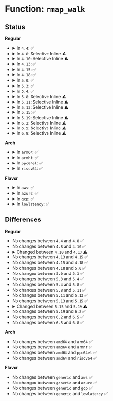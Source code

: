# Function: <code>rmap_walk</code>

## Status
<b>Regular</b>
<ul>
<li>
<details>
<summary>In <code>4.4</code>: ✅</summary>

```c
int rmap_walk(struct page *page, struct rmap_walk_control *rwc);
```

**Collision:** Unique Global

**Inline:** No

**Transformation:** False

**Instances:**

```
In mm/rmap.c (ffffffff811cbf20)
Location: mm/rmap.c:1663
Inline: False
Direct callers:
  - mm/rmap.c:page_referenced
  - mm/rmap.c:page_referenced
  - mm/rmap.c:try_to_unmap
  - mm/rmap.c:try_to_munlock
  - mm/migrate.c:migrate_pages
  - mm/migrate.c:migrate_pages
```
**Symbols:**

```
ffffffff811cbf20-ffffffff811cc21e: rmap_walk (STB_GLOBAL)
```
</details>
</li>
<li>
<details>
<summary>In <code>4.8</code>: Selective Inline ⚠️</summary>

```c
int rmap_walk(struct page *page, struct rmap_walk_control *rwc);
```

**Collision:** Unique Global

**Inline:** Selective

**Transformation:** False

**Instances:**

```
In mm/rmap.c (ffffffff811e9100)
Location: mm/rmap.c:1851
Inline: True
Direct callers:
  - mm/rmap.c:try_to_munlock
  - mm/rmap.c:try_to_unmap
  - mm/rmap.c:page_referenced
  - mm/rmap.c:page_referenced
  - mm/migrate.c:remove_migration_ptes
```
**Symbols:**

```
ffffffff811e9100-ffffffff811e9151: rmap_walk (STB_GLOBAL)
```
</details>
</li>
<li>
<details>
<summary>In <code>4.10</code>: Selective Inline ⚠️</summary>

```c
int rmap_walk(struct page *page, struct rmap_walk_control *rwc);
```

**Collision:** Unique Global

**Inline:** Selective

**Transformation:** False

**Instances:**

```
In mm/rmap.c (ffffffff811fa450)
Location: mm/rmap.c:1850
Inline: True
Direct callers:
  - mm/rmap.c:try_to_munlock
  - mm/rmap.c:try_to_unmap
  - mm/rmap.c:page_referenced
  - mm/rmap.c:page_referenced
  - mm/migrate.c:remove_migration_ptes
```
**Symbols:**

```
ffffffff811fa450-ffffffff811fa4a1: rmap_walk (STB_GLOBAL)
```
</details>
</li>
<li>
<details>
<summary>In <code>4.13</code>: ✅</summary>

```c
void rmap_walk(struct page *page, struct rmap_walk_control *rwc);
```

**Collision:** Unique Global

**Inline:** No

**Transformation:** False

**Instances:**

```
In mm/rmap.c (ffffffff81205140)
Location: mm/rmap.c:1758
Inline: False
Direct callers:
  - mm/rmap.c:try_to_munlock
  - mm/rmap.c:try_to_unmap
  - mm/rmap.c:page_referenced
  - mm/rmap.c:page_referenced
  - mm/migrate.c:remove_migration_ptes
```
**Symbols:**

```
ffffffff81205140-ffffffff81205191: rmap_walk (STB_GLOBAL)
```
</details>
</li>
<li>
<details>
<summary>In <code>4.15</code>: ✅</summary>

```c
void rmap_walk(struct page *page, struct rmap_walk_control *rwc);
```

**Collision:** Unique Global

**Inline:** No

**Transformation:** False

**Instances:**

```
In mm/rmap.c (ffffffff8121e0f0)
Location: mm/rmap.c:1843
Inline: False
Direct callers:
  - mm/rmap.c:try_to_munlock
  - mm/rmap.c:try_to_unmap
  - mm/rmap.c:page_referenced
  - mm/rmap.c:page_referenced
  - mm/migrate.c:remove_migration_ptes
```
**Symbols:**

```
ffffffff8121e0f0-ffffffff8121e141: rmap_walk (STB_GLOBAL)
```
</details>
</li>
<li>
<details>
<summary>In <code>4.18</code>: ✅</summary>

```c
void rmap_walk(struct page *page, struct rmap_walk_control *rwc);
```

**Collision:** Unique Global

**Inline:** No

**Transformation:** False

**Instances:**

```
In mm/rmap.c (ffffffff8123ffb0)
Location: mm/rmap.c:1861
Inline: False
Direct callers:
  - mm/rmap.c:try_to_munlock
  - mm/rmap.c:try_to_unmap
  - mm/rmap.c:page_referenced
  - mm/rmap.c:page_referenced
  - mm/migrate.c:remove_migration_ptes
```
**Symbols:**

```
ffffffff8123ffb0-ffffffff81240001: rmap_walk (STB_GLOBAL)
```
</details>
</li>
<li>
<details>
<summary>In <code>5.0</code>: ✅</summary>

```c
void rmap_walk(struct page *page, struct rmap_walk_control *rwc);
```

**Collision:** Unique Global

**Inline:** No

**Transformation:** False

**Instances:**

```
In mm/rmap.c (ffffffff812546b0)
Location: mm/rmap.c:1896
Inline: False
Direct callers:
  - mm/rmap.c:try_to_munlock
  - mm/rmap.c:try_to_unmap
  - mm/rmap.c:page_referenced
  - mm/rmap.c:page_referenced
  - mm/migrate.c:remove_migration_ptes
```
**Symbols:**

```
ffffffff812546b0-ffffffff81254701: rmap_walk (STB_GLOBAL)
```
</details>
</li>
<li>
<details>
<summary>In <code>5.3</code>: ✅</summary>

```c
void rmap_walk(struct page *page, struct rmap_walk_control *rwc);
```

**Collision:** Unique Global

**Inline:** No

**Transformation:** False

**Instances:**

```
In mm/rmap.c (ffffffff81266960)
Location: mm/rmap.c:1906
Inline: False
Direct callers:
  - mm/rmap.c:try_to_munlock
  - mm/rmap.c:try_to_unmap
  - mm/rmap.c:page_referenced
  - mm/rmap.c:page_referenced
  - mm/migrate.c:remove_migration_ptes
```
**Symbols:**

```
ffffffff81266960-ffffffff812669b1: rmap_walk (STB_GLOBAL)
```
</details>
</li>
<li>
<details>
<summary>In <code>5.4</code>: ✅</summary>

```c
void rmap_walk(struct page *page, struct rmap_walk_control *rwc);
```

**Collision:** Unique Global

**Inline:** No

**Transformation:** False

**Instances:**

```
In mm/rmap.c (ffffffff81275280)
Location: mm/rmap.c:1906
Inline: False
Direct callers:
  - mm/rmap.c:try_to_munlock
  - mm/rmap.c:try_to_unmap
  - mm/rmap.c:page_referenced
  - mm/rmap.c:page_referenced
  - mm/migrate.c:remove_migration_ptes
```
**Symbols:**

```
ffffffff81275280-ffffffff812752d1: rmap_walk (STB_GLOBAL)
```
</details>
</li>
<li>
<details>
<summary>In <code>5.8</code>: Selective Inline ⚠️</summary>

```c
void rmap_walk(struct page *page, struct rmap_walk_control *rwc);
```

**Collision:** Unique Global

**Inline:** Selective

**Transformation:** False

**Instances:**

```
In mm/rmap.c (ffffffff812a5dbc)
Location: mm/rmap.c:1944
Inline: True
Inline callers:
  - mm/rmap.c:try_to_munlock
Direct callers:
  - mm/rmap.c:try_to_unmap
  - mm/rmap.c:page_mkclean
  - mm/rmap.c:page_referenced
  - mm/rmap.c:page_referenced
  - mm/migrate.c:migrate_vma_finalize
  - mm/migrate.c:migrate_vma_unmap
  - mm/migrate.c:__unmap_and_move
```
**Symbols:**

```
ffffffff812a66b0-ffffffff812a6701: rmap_walk (STB_GLOBAL)
```
</details>
</li>
<li>
<details>
<summary>In <code>5.11</code>: Selective Inline ⚠️</summary>

```c
void rmap_walk(struct page *page, struct rmap_walk_control *rwc);
```

**Collision:** Unique Global

**Inline:** Selective

**Transformation:** False

**Instances:**

```
In mm/rmap.c (ffffffff812b123c)
Location: mm/rmap.c:1938
Inline: True
Inline callers:
  - mm/rmap.c:try_to_munlock
Direct callers:
  - mm/rmap.c:try_to_unmap
  - mm/rmap.c:page_mkclean
  - mm/rmap.c:page_referenced
  - mm/rmap.c:page_referenced
  - mm/migrate.c:migrate_vma_finalize
  - mm/migrate.c:migrate_vma_unmap
  - mm/migrate.c:unmap_and_move_huge_page
  - mm/migrate.c:__unmap_and_move
```
**Symbols:**

```
ffffffff812b1b50-ffffffff812b1ba1: rmap_walk (STB_GLOBAL)
```
</details>
</li>
<li>
<details>
<summary>In <code>5.13</code>: Selective Inline ⚠️</summary>

```c
void rmap_walk(struct page *page, struct rmap_walk_control *rwc);
```

**Collision:** Unique Global

**Inline:** Selective

**Transformation:** False

**Instances:**

```
In mm/rmap.c (ffffffff812b690c)
Location: mm/rmap.c:1962
Inline: True
Inline callers:
  - mm/rmap.c:try_to_munlock
Direct callers:
  - mm/rmap.c:try_to_unmap
  - mm/rmap.c:page_mkclean
  - mm/rmap.c:page_referenced
  - mm/rmap.c:page_referenced
  - mm/migrate.c:migrate_vma_finalize
  - mm/migrate.c:migrate_vma_unmap
  - mm/migrate.c:unmap_and_move_huge_page
  - mm/migrate.c:__unmap_and_move
```
**Symbols:**

```
ffffffff812b7220-ffffffff812b7271: rmap_walk (STB_GLOBAL)
```
</details>
</li>
<li>
<details>
<summary>In <code>5.15</code>: ✅</summary>

```c
void rmap_walk(struct page *page, struct rmap_walk_control *rwc);
```

**Collision:** Unique Global

**Inline:** No

**Transformation:** False

**Instances:**

```
In mm/rmap.c (ffffffff812f9640)
Location: mm/rmap.c:2363
Inline: False
Direct callers:
  - mm/rmap.c:make_device_exclusive_range
  - mm/rmap.c:page_mlock
  - mm/rmap.c:try_to_migrate
  - mm/rmap.c:try_to_unmap
  - mm/rmap.c:page_mkclean
  - mm/rmap.c:page_referenced
  - mm/rmap.c:page_referenced
  - mm/rmap.c:page_referenced
  - mm/migrate.c:migrate_vma_finalize
  - mm/migrate.c:migrate_vma_unmap
  - mm/migrate.c:unmap_and_move_huge_page
  - mm/migrate.c:__unmap_and_move
```
**Symbols:**

```
ffffffff812f9640-ffffffff812f9691: rmap_walk (STB_GLOBAL)
```
</details>
</li>
<li>
<details>
<summary>In <code>5.19</code>: Selective Inline ⚠️</summary>

```c
void rmap_walk(struct folio *folio, struct rmap_walk_control *rwc);
```

**Collision:** Unique Global

**Inline:** Selective

**Transformation:** False

**Instances:**

```
In mm/rmap.c (ffffffff8135c0ee)
Location: mm/rmap.c:2500
Inline: True
Inline callers:
  - mm/rmap.c:make_device_exclusive_range
  - mm/rmap.c:make_device_exclusive_range
  - mm/rmap.c:try_to_migrate
  - mm/rmap.c:try_to_migrate
  - mm/rmap.c:try_to_unmap
  - mm/rmap.c:try_to_unmap
  - mm/rmap.c:folio_mkclean
  - mm/rmap.c:folio_mkclean
  - mm/rmap.c:folio_referenced
  - mm/rmap.c:folio_referenced
Direct callers:
  - mm/migrate.c:unmap_and_move_huge_page
  - mm/page_idle.c:page_idle_clear_pte_refs
  - mm/page_idle.c:page_idle_clear_pte_refs
```
**Symbols:**

```
ffffffff8135ff20-ffffffff8135ff78: rmap_walk (STB_GLOBAL)
```
</details>
</li>
<li>
<details>
<summary>In <code>6.2</code>: Selective Inline ⚠️</summary>

```c
void rmap_walk(struct folio *folio, struct rmap_walk_control *rwc);
```

**Collision:** Unique Global

**Inline:** Selective

**Transformation:** False

**Instances:**

```
In mm/rmap.c (ffffffff813d765e)
Location: mm/rmap.c:2514
Inline: True
Inline callers:
  - mm/rmap.c:make_device_exclusive_range
  - mm/rmap.c:make_device_exclusive_range
  - mm/rmap.c:try_to_migrate
  - mm/rmap.c:try_to_migrate
  - mm/rmap.c:try_to_unmap
  - mm/rmap.c:try_to_unmap
  - mm/rmap.c:folio_mkclean
  - mm/rmap.c:folio_mkclean
  - mm/rmap.c:folio_referenced
  - mm/rmap.c:folio_referenced
Direct callers:
  - mm/migrate.c:unmap_and_move_huge_page
  - mm/page_idle.c:page_idle_clear_pte_refs
  - mm/page_idle.c:page_idle_clear_pte_refs
```
**Symbols:**

```
ffffffff813dae60-ffffffff813daeb8: rmap_walk (STB_GLOBAL)
```
</details>
</li>
<li>
<details>
<summary>In <code>6.5</code>: Selective Inline ⚠️</summary>

```c
void rmap_walk(struct folio *folio, struct rmap_walk_control *rwc);
```

**Collision:** Unique Global

**Inline:** Selective

**Transformation:** False

**Instances:**

```
In mm/rmap.c (ffffffff8140bb6b)
Location: mm/rmap.c:2512
Inline: True
Inline callers:
  - mm/rmap.c:make_device_exclusive_range
  - mm/rmap.c:make_device_exclusive_range
  - mm/rmap.c:try_to_migrate
  - mm/rmap.c:try_to_migrate
  - mm/rmap.c:try_to_unmap
  - mm/rmap.c:try_to_unmap
  - mm/rmap.c:folio_mkclean
  - mm/rmap.c:folio_mkclean
  - mm/rmap.c:folio_referenced
  - mm/rmap.c:folio_referenced
Direct callers:
  - mm/migrate.c:migrate_pages_batch
  - mm/migrate.c:unmap_and_move_huge_page
  - mm/migrate.c:migrate_folio_undo_src
  - mm/page_idle.c:page_idle_clear_pte_refs
  - mm/page_idle.c:page_idle_clear_pte_refs
```
**Symbols:**

```
ffffffff8140f5a0-ffffffff8140f5f7: rmap_walk (STB_GLOBAL)
```
</details>
</li>
<li>
<details>
<summary>In <code>6.8</code>: Selective Inline ⚠️</summary>

```c
void rmap_walk(struct folio *folio, struct rmap_walk_control *rwc);
```

**Collision:** Unique Global

**Inline:** Selective

**Transformation:** False

**Instances:**

```
In mm/rmap.c (ffffffff81438425)
Location: mm/rmap.c:2671
Inline: True
Inline callers:
  - mm/rmap.c:make_device_exclusive_range
  - mm/rmap.c:make_device_exclusive_range
  - mm/rmap.c:try_to_migrate
  - mm/rmap.c:try_to_migrate
  - mm/rmap.c:try_to_unmap
  - mm/rmap.c:try_to_unmap
  - mm/rmap.c:folio_mkclean
  - mm/rmap.c:folio_mkclean
  - mm/rmap.c:folio_referenced
  - mm/rmap.c:folio_referenced
Direct callers:
  - mm/migrate.c:migrate_pages_batch
  - mm/migrate.c:unmap_and_move_huge_page
  - mm/migrate.c:migrate_folio_undo_src
  - mm/page_idle.c:page_idle_clear_pte_refs
  - mm/page_idle.c:page_idle_clear_pte_refs
```
**Symbols:**

```
ffffffff8143bfb0-ffffffff8143c007: rmap_walk (STB_GLOBAL)
```
</details>
</li>
</ul>
<b>Arch</b>
<ul>
<li>
<details>
<summary>In <code>arm64</code>: ✅</summary>

```c
void rmap_walk(struct page *page, struct rmap_walk_control *rwc);
```

**Collision:** Unique Global

**Inline:** No

**Transformation:** False

**Instances:**

```
In mm/rmap.c (ffff80001030b108)
Location: mm/rmap.c:1906
Inline: False
Direct callers:
  - mm/rmap.c:try_to_munlock
  - mm/rmap.c:try_to_unmap
  - mm/rmap.c:page_referenced
  - mm/rmap.c:page_referenced
  - mm/rmap.c:page_referenced
  - mm/migrate.c:migrate_pages
  - mm/migrate.c:migrate_pages
```
**Symbols:**

```
ffff80001030b108-ffff80001030b1a8: rmap_walk (STB_GLOBAL)
```
</details>
</li>
<li>
<details>
<summary>In <code>armhf</code>: ✅</summary>

```c
void rmap_walk(struct page *page, struct rmap_walk_control *rwc);
```

**Collision:** Unique Global

**Inline:** No

**Transformation:** False

**Instances:**

```
In mm/rmap.c (c0527564)
Location: mm/rmap.c:1906
Inline: False
Direct callers:
  - mm/rmap.c:try_to_munlock
  - mm/rmap.c:try_to_unmap
  - mm/rmap.c:page_referenced
  - mm/rmap.c:page_referenced
  - mm/migrate.c:remove_migration_ptes
```
**Symbols:**

```
c0527564-c05275d0: rmap_walk (STB_GLOBAL)
```
</details>
</li>
<li>
<details>
<summary>In <code>ppc64el</code>: ✅</summary>

```c
void rmap_walk(struct page *page, struct rmap_walk_control *rwc);
```

**Collision:** Unique Global

**Inline:** No

**Transformation:** False

**Instances:**

```
In mm/rmap.c (c0000000003db160)
Location: mm/rmap.c:1906
Inline: False
Direct callers:
  - mm/rmap.c:try_to_munlock
  - mm/rmap.c:try_to_unmap
  - mm/rmap.c:page_mkclean
  - mm/rmap.c:page_referenced
  - mm/rmap.c:page_referenced
  - mm/rmap.c:page_referenced
  - mm/rmap.c:page_referenced
  - mm/migrate.c:remove_migration_ptes
```
**Symbols:**

```
c0000000003db160-c0000000003db208: rmap_walk (STB_GLOBAL)
```
</details>
</li>
<li>
<details>
<summary>In <code>riscv64</code>: ✅</summary>

```c
void rmap_walk(struct page *page, struct rmap_walk_control *rwc);
```

**Collision:** Unique Global

**Inline:** No

**Transformation:** False

**Instances:**

```
In mm/rmap.c (ffffffe000214b2a)
Location: mm/rmap.c:1906
Inline: False
Direct callers:
  - mm/rmap.c:try_to_munlock
  - mm/rmap.c:try_to_unmap
  - mm/rmap.c:page_referenced
  - mm/rmap.c:page_referenced
  - mm/rmap.c:page_referenced
  - mm/rmap.c:page_referenced
  - mm/migrate.c:migrate_pages
```
**Symbols:**

```
ffffffe000214b2a-ffffffe000214bba: rmap_walk (STB_GLOBAL)
```
</details>
</li>
</ul>
<b>Flavor</b>
<ul>
<li>
<details>
<summary>In <code>aws</code>: ✅</summary>

```c
void rmap_walk(struct page *page, struct rmap_walk_control *rwc);
```

**Collision:** Unique Global

**Inline:** No

**Transformation:** False

**Instances:**

```
In mm/rmap.c (ffffffff8126d8d0)
Location: mm/rmap.c:1906
Inline: False
Direct callers:
  - mm/rmap.c:try_to_munlock
  - mm/rmap.c:try_to_unmap
  - mm/rmap.c:page_referenced
  - mm/rmap.c:page_referenced
  - mm/migrate.c:remove_migration_ptes
```
**Symbols:**

```
ffffffff8126d8d0-ffffffff8126d921: rmap_walk (STB_GLOBAL)
```
</details>
</li>
<li>
<details>
<summary>In <code>azure</code>: ✅</summary>

```c
void rmap_walk(struct page *page, struct rmap_walk_control *rwc);
```

**Collision:** Unique Global

**Inline:** No

**Transformation:** False

**Instances:**

```
In mm/rmap.c (ffffffff8125f900)
Location: mm/rmap.c:1906
Inline: False
Direct callers:
  - mm/rmap.c:try_to_munlock
  - mm/rmap.c:try_to_unmap
  - mm/rmap.c:page_referenced
  - mm/rmap.c:page_referenced
  - mm/migrate.c:remove_migration_ptes
```
**Symbols:**

```
ffffffff8125f900-ffffffff8125f951: rmap_walk (STB_GLOBAL)
```
</details>
</li>
<li>
<details>
<summary>In <code>gcp</code>: ✅</summary>

```c
void rmap_walk(struct page *page, struct rmap_walk_control *rwc);
```

**Collision:** Unique Global

**Inline:** No

**Transformation:** False

**Instances:**

```
In mm/rmap.c (ffffffff8126b670)
Location: mm/rmap.c:1906
Inline: False
Direct callers:
  - mm/rmap.c:try_to_munlock
  - mm/rmap.c:try_to_unmap
  - mm/rmap.c:page_referenced
  - mm/rmap.c:page_referenced
  - mm/migrate.c:remove_migration_ptes
```
**Symbols:**

```
ffffffff8126b670-ffffffff8126b6c1: rmap_walk (STB_GLOBAL)
```
</details>
</li>
<li>
<details>
<summary>In <code>lowlatency</code>: ✅</summary>

```c
void rmap_walk(struct page *page, struct rmap_walk_control *rwc);
```

**Collision:** Unique Global

**Inline:** No

**Transformation:** False

**Instances:**

```
In mm/rmap.c (ffffffff8127b000)
Location: mm/rmap.c:1906
Inline: False
Direct callers:
  - mm/rmap.c:try_to_munlock
  - mm/rmap.c:try_to_unmap
  - mm/rmap.c:page_referenced
  - mm/rmap.c:page_referenced
  - mm/migrate.c:remove_migration_ptes
```
**Symbols:**

```
ffffffff8127b000-ffffffff8127b051: rmap_walk (STB_GLOBAL)
```
</details>
</li>
</ul>

## Differences
<b>Regular</b>
<ul>
<li>
No changes between <code>4.4</code> and <code>4.8</code> ✅
</li>
<li>
No changes between <code>4.8</code> and <code>4.10</code> ✅
</li>
<li>
<details>
<summary>Changed between <code>4.10</code> and <code>4.13</code> ⚠️</summary>
<ul>
<li>
<b>Return type changed. </b>
<code>int</code> ➡️ <code>void</code>
</li>
</ul>
</details>
</li>
<li>
No changes between <code>4.13</code> and <code>4.15</code> ✅
</li>
<li>
No changes between <code>4.15</code> and <code>4.18</code> ✅
</li>
<li>
No changes between <code>4.18</code> and <code>5.0</code> ✅
</li>
<li>
No changes between <code>5.0</code> and <code>5.3</code> ✅
</li>
<li>
No changes between <code>5.3</code> and <code>5.4</code> ✅
</li>
<li>
No changes between <code>5.4</code> and <code>5.8</code> ✅
</li>
<li>
No changes between <code>5.8</code> and <code>5.11</code> ✅
</li>
<li>
No changes between <code>5.11</code> and <code>5.13</code> ✅
</li>
<li>
No changes between <code>5.13</code> and <code>5.15</code> ✅
</li>
<li>
<details>
<summary>Changed between <code>5.15</code> and <code>5.19</code> ⚠️</summary>
<ul>
<li>
<b>Param added. </b>
<code>struct folio *folio</code>
</li>
<li>
<b>Param removed. </b>
<code>struct page *page</code>
</li>
</ul>
</details>
</li>
<li>
No changes between <code>5.19</code> and <code>6.2</code> ✅
</li>
<li>
No changes between <code>6.2</code> and <code>6.5</code> ✅
</li>
<li>
No changes between <code>6.5</code> and <code>6.8</code> ✅
</li>
</ul>
<b>Arch</b>
<ul>
<li>
No changes between <code>amd64</code> and <code>arm64</code> ✅
</li>
<li>
No changes between <code>amd64</code> and <code>armhf</code> ✅
</li>
<li>
No changes between <code>amd64</code> and <code>ppc64el</code> ✅
</li>
<li>
No changes between <code>amd64</code> and <code>riscv64</code> ✅
</li>
</ul>
<b>Flavor</b>
<ul>
<li>
No changes between <code>generic</code> and <code>aws</code> ✅
</li>
<li>
No changes between <code>generic</code> and <code>azure</code> ✅
</li>
<li>
No changes between <code>generic</code> and <code>gcp</code> ✅
</li>
<li>
No changes between <code>generic</code> and <code>lowlatency</code> ✅
</li>
</ul>
